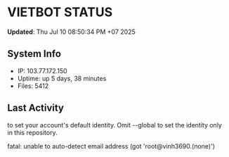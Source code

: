 # VIETBOT STATUS
**Updated**: Thu Jul 10 08:50:34 PM +07 2025

## System Info
- IP: 103.77.172.150
- Uptime: up 5 days, 38 minutes
- Files: 5412

## Last Activity

to set your account's default identity.
Omit --global to set the identity only in this repository.

fatal: unable to auto-detect email address (got 'root@vinh3690.(none)')
